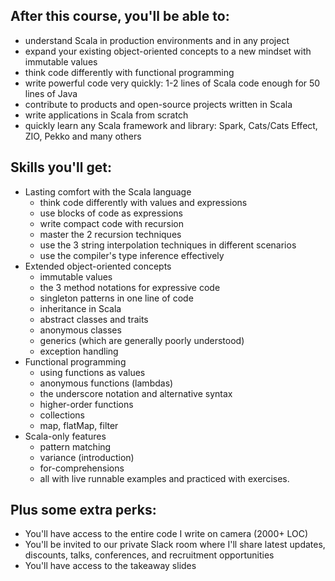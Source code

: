 
## After this course, you'll be able to:

- understand Scala in production environments and in any project
- expand your existing object-oriented concepts to a new mindset with immutable values
- think code differently with functional programming
- write powerful code very quickly: 1-2 lines of Scala code enough for 50 lines of Java
- contribute to products and open-source projects written in Scala
- write applications in Scala from scratch
- quickly learn any Scala framework and library: Spark, Cats/Cats Effect, ZIO, Pekko and many others

## Skills you'll get:

- Lasting comfort with the Scala language
  - think code differently with values and expressions
  - use blocks of code as expressions
  - write compact code with recursion
  - master the 2 recursion techniques
  - use the 3 string interpolation techniques in different scenarios
  - use the compiler's type inference effectively
- Extended object-oriented concepts
  - immutable values
  - the 3 method notations for expressive code
  - singleton patterns in one line of code
  - inheritance in Scala
  - abstract classes and traits
  - anonymous classes
  - generics (which are generally poorly understood)
  - exception handling
- Functional programming
  - using functions as values
  - anonymous functions (lambdas)
  - the underscore notation and alternative syntax
  - higher-order functions
  - collections
  - map, flatMap, filter
- Scala-only features
  - pattern matching
  - variance (introduction)
  - for-comprehensions
  - all with live runnable examples and practiced with exercises.

## Plus some extra perks:
- You'll have access to the entire code I write on camera (2000+ LOC)
- You'll be invited to our private Slack room where I'll share latest updates, discounts, talks, conferences, and recruitment opportunities
- You'll have access to the takeaway slides
